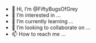 - 👋 Hi, I’m @FiftyBugsOfGrey
- 👀 I’m interested in ...
- 🌱 I’m currently learning ...
- 💞️ I’m looking to collaborate on ...
- 📫 How to reach me ...

<!---
FiftyBugsOfGrey/FiftyBugsOfGrey is a ✨ special ✨ repository because its `README.md` (this file) appears on your GitHub profile.
You can click the Preview link to take a look at your changes.
--->
